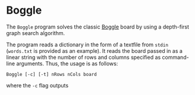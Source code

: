# Boggle

The `Boggle` program solves the classic [Boggle](https://www.google.com/search?q=boggle+board&sxsrf=ALeKk00vViKApghkaR8w8xQJtFuRGlZy1A:1600660650382&source=lnms&tbm=isch&sa=X&ved=2ahUKEwiV8-LLrfnrAhUXoHIEHdsMDMoQ_AUoAXoECB8QAw&biw=1440&bih=821#imgrc=xrG0tUc70oTmuM) board by using a depth-first graph search algorithm.

The program reads a dictionary in the form of a textfile from `stdin` (`words.txt` is provided as an example). It reads the board passed in as a linear string with the number of rows and columns specified as command-line arguments. Thus, the usage is as follows:

`Boggle [-c] [-t] nRows nCols board`

where the `-c` flag outputs 
